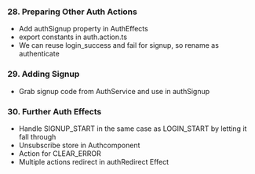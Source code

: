 ### 28. Preparing Other Auth Actions

* Add authSignup property in AuthEffects
* export constants in auth.action.ts
* We can reuse login_success and fail for signup, so rename as authenticate

### 29. Adding Signup

* Grab signup code from AuthService and use in authSignup

### 30. Further Auth Effects

* Handle SIGNUP_START in the same case as LOGIN_START by letting it fall through
* Unsubscribe store in Authcomponent
* Action for CLEAR_ERROR
* Multiple actions redirect in authRedirect Effect